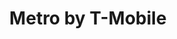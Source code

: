 ---
title: "Metro by T-Mobile"
url: /chicago/metro-by-t-mobile-south-kedzie-avenue/
shop: mobile phone
---